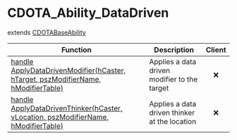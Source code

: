 # CDOTA_Ability_DataDriven
extends [CDOTABaseAbility](../CDOTABaseAbility)

Function|Description|Client
--|--|:--:
[handle ApplyDataDrivenModifier(hCaster, hTarget, pszModifierName, hModifierTable)](ApplyDataDrivenModifier)|Applies a data driven modifier to the target|❌
[handle ApplyDataDrivenThinker(hCaster, vLocation, pszModifierName, hModifierTable)](ApplyDataDrivenThinker)|Applies a data driven thinker at the location|❌
